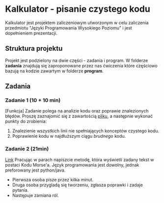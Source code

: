 # Kalkulator - pisanie czystego kodu
Kalkulator jest projektem zaliczeniowym utworzonym w celu zaliczenia przedmiotu "Języki Programowania Wysokiego Poziomu" i jest dopełnieniem prezentacji. 

## Struktura projektu

Projekt jest podzielony na dwie części - zadania i program.
W folderze **zadania** znajdują się zaproponowane przez nas ćwiczenia które częściowo bazują na kodzie zawartym w folderze **program**.

## Zadania

### Zadanie 1 (10 + 10 min)
[Funkcja]
Zadanie polega na analizie kodu oraz poprawie znalezionych błędów.
Proszę zaznajomić się z zawartością [pliku](zadania/zadanie_1.md), a następnie wykonać
punkty do zrobienia:
1. Znalezienie wszystkich linii nie spełniających konceptów czystego kodu. 
2. Poprawienie kodu w najdłuższym ciągu *brudnego* kodu.

### Zadanie 2 (21min) 
[Link](zadania/zadanie_2.md)
Pracując w parach napiszcie metodę,
która wyświetli zadany tekst w postaci Kodu Morse'a. 
Język programowania jest dowolny, jednak preforowany jest python/java.

- Pierwsza osoba pisze przez kilka minut.
- Druga osoba przygladą się tworzeniu, zgłasza poprawki i zadaje pytania.
- Następuje zamiana ról.
